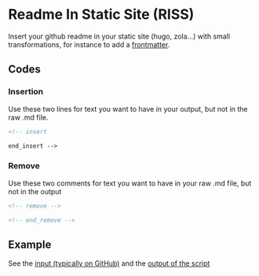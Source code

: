 <!-- insert
---
title: "Readme In Static Site (RISS)"
date: 2021-01-17T20:44:12Z
---
end_insert -->
<!-- remove -->
# Readme In Static Site (RISS)
<!-- end_remove -->

Insert your github readme in your static site (hugo, zola…) with small transformations, for instance to add a [frontmatter](https://gohugo.io/getting-started/configuration/#configure-front-matter).

## Codes

### Insertion

Use these two lines for text you want to have in your output, but not in the raw .md file.
```html
<!-- insert
```

```html
end_insert -->
```

### Remove

Use these two comments for text you want to have in your raw .md file, but not in the output
```html
<!-- remove -->
```
```html
<!-- end_remove -->
```

## Example

See the [input (typically on GitHub)](https://github.com/cljoly/readme-in-static-site/blob/main/test.md) and the [output of the script](https://github.com/cljoly/readme-in-static-site/blob/main/test_output.md)
